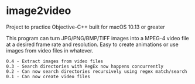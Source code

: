 # image2video


Project to practice Objective-C++ built for macOS 10.13 or greater

This program can turn JPG/PNG/BMP/TIFF images into a MPEG-4 video file at a desired frame rate and resolution.
Easy to create animations or use images from video files in whatever.


	0.4 - Extract images from video files
	0.3 - Search directories with RegEx now happens concurrently 
	0.2 - Can now search directories recursively using regex match/search
	0.1 - Can now create video files

